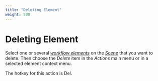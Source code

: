 ```yaml
---
title: "Deleting Element"
weight: 500
---
```



# Deleting Element

Select one or several [_workflow elements_](../introduction/workflow-elements-and-connections) on the [_Scene_](../introduction/workflow-designer-window-components) that you want to delete. Then choose the _Delete_ item in the _Actions_ main menu or in a selected element context menu.

The hotkey for this action is Del.
